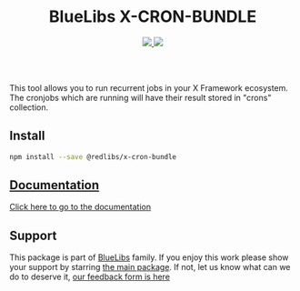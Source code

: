 <h1 align="center">BlueLibs X-CRON-BUNDLE</h1>

<p align="center">
  <a href="https://travis-ci.org/bluelibs/x-cron-bundle">
    <img src="https://api.travis-ci.org/bluelibs/x-cron-bundle.svg?branch=master" />
  </a>
  <a href="https://coveralls.io/github/bluelibs/x-cron-bundle?branch=master">
    <img src="https://coveralls.io/repos/github/bluelibs/x-cron-bundle/badge.svg?branch=master" />
  </a>
</p>

<br />
<br />

This tool allows you to run recurrent jobs in your X Framework ecosystem. The cronjobs which are running will have their result stored in "crons" collection.

## Install

```bash
npm install --save @redlibs/x-cron-bundle
```

## [Documentation](./DOCUMENTATION.md)

[Click here to go to the documentation](./DOCUMENTATION.md)

## Support

This package is part of [BlueLibs](https://www.bluelibs.com) family. If you enjoy this work please show your support by starring [the main package](https://github.com/bluelibs/bluelibs). If not, let us know what can we do to deserve it, [our feedback form is here](https://forms.gle/DTMg5Urgqey9QqLFA)
